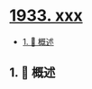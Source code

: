 # [1933. xxx](https://github.com/Tdahuyou/TNotes.leetcode/tree/main/notes/1933.%20xxx)

<!-- region:toc -->

- [1. 📝 概述](#1--概述)

<!-- endregion:toc -->

## 1. 📝 概述

